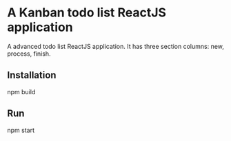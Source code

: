 # A Kanban todo list ReactJS application

A advanced todo list ReactJS application. It has three section columns: new, process, finish.

## Installation

npm build

## Run

npm start